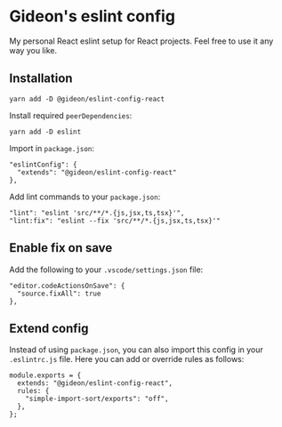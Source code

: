 # Gideon's eslint config

My personal React eslint setup for React projects. Feel free to use it any way you like.

## Installation

```
yarn add -D @gideon/eslint-config-react
```

Install required `peerDependencies`:

```
yarn add -D eslint
```

Import in `package.json`:

```
"eslintConfig": {
  "extends": "@gideon/eslint-config-react"
},
```

Add lint commands to your `package.json`:

```
"lint": "eslint 'src/**/*.{js,jsx,ts,tsx}'",
"lint:fix": "eslint --fix 'src/**/*.{js,jsx,ts,tsx}'"
```

## Enable fix on save

Add the following to your `.vscode/settings.json` file:

```
"editor.codeActionsOnSave": {
  "source.fixAll": true
},
```

## Extend config

Instead of using `package.json`, you can also import this config in your `.eslintrc.js` file. Here you can add or override rules as follows:

```
module.exports = {
  extends: "@gideon/eslint-config-react",
  rules: {
    "simple-import-sort/exports": "off",
  },
};
```
